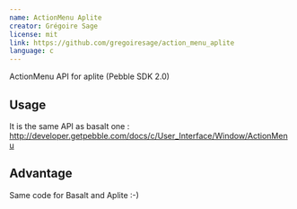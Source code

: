 ```yaml
---
name: ActionMenu Aplite
creator: Grégoire Sage
license: mit
link: https://github.com/gregoiresage/action_menu_aplite
language: c
---
```


ActionMenu API for aplite (Pebble SDK 2.0)

## Usage

It is the same API as basalt one : http://developer.getpebble.com/docs/c/User_Interface/Window/ActionMenu

## Advantage

Same code for Basalt and Aplite :-)